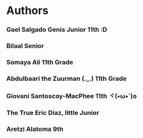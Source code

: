 # Authors
### Gael Salgado Genis Junior 11th :D
### Bilaal Senior
### Somaya Ali 11th Grade
### Abdulbaari the Zuurman (._.) 11th Grade
### Giovani Santoscoy-MacPhee 11th ヾ(•ω•`)o
### The True Eric Diaz, little Junior
### Aretzi Alatoma 9th
